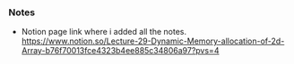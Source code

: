### Notes
- Notion page link where i added all the notes. https://www.notion.so/Lecture-29-Dynamic-Memory-allocation-of-2d-Array-b76f70013fce4323b4ee885c34806a97?pvs=4
